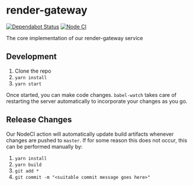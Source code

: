 # render-gateway

[![Dependabot Status](https://api.dependabot.com/badges/status?host=github&repo=Khan/render-gateway&identifier=240386730)](https://dependabot.com) [![Node CI](https://github.com/Khan/render-gateway/workflows/Node%20CI/badge.svg)](https://github.com/Khan/render-gateway/actions)

The core implementation of our render-gateway service

## Development

1. Clone the repo
1. `yarn install`
1. `yarn start`

Once started, you can make code changes. `babel-watch` takes care of restarting
the server automatically to incorporate your changes as you go.

## Release Changes

Our NodeCI action will automatically update build artifacts whenever changes
are pushed to `master`. If for some reason this does not occur, this can be
performed manually by:

1. `yarn install`
2. `yarn build`
3. `git add *`
4. `git commit -m "<suitable commit message goes here>"`
